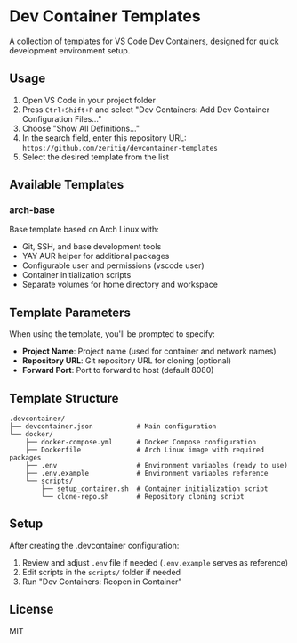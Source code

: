 # Dev Container Templates

A collection of templates for VS Code Dev Containers, designed for quick development environment setup.

## Usage

1. Open VS Code in your project folder
2. Press `Ctrl+Shift+P` and select "Dev Containers: Add Dev Container Configuration Files..."
3. Choose "Show All Definitions..."
4. In the search field, enter this repository URL: `https://github.com/zeritiq/devcontainer-templates`
5. Select the desired template from the list

## Available Templates

### arch-base
Base template based on Arch Linux with:
- Git, SSH, and base development tools
- YAY AUR helper for additional packages
- Configurable user and permissions (vscode user)
- Container initialization scripts
- Separate volumes for home directory and workspace

## Template Parameters

When using the template, you'll be prompted to specify:
- **Project Name**: Project name (used for container and network names)
- **Repository URL**: Git repository URL for cloning (optional)
- **Forward Port**: Port to forward to host (default 8080)

## Template Structure

```
.devcontainer/
├── devcontainer.json           # Main configuration
└── docker/
    ├── docker-compose.yml      # Docker Compose configuration
    ├── Dockerfile              # Arch Linux image with required packages
    ├── .env                    # Environment variables (ready to use)
    ├── .env.example            # Environment variables reference
    └── scripts/
        ├── setup_container.sh  # Container initialization script
        └── clone-repo.sh       # Repository cloning script
```

## Setup

After creating the .devcontainer configuration:
1. Review and adjust `.env` file if needed (`.env.example` serves as reference)
2. Edit scripts in the `scripts/` folder if needed
3. Run "Dev Containers: Reopen in Container"

## License

MIT
